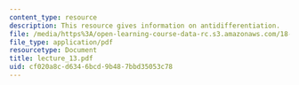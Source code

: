```yaml
---
content_type: resource
description: This resource gives information on antidifferentiation.
file: /media/https%3A/open-learning-course-data-rc.s3.amazonaws.com/18-01-single-variable-calculus-fall-2005/cf020a8cd6346bcd9b487bbd35053c78_lecture_13.pdf
file_type: application/pdf
resourcetype: Document
title: lecture_13.pdf
uid: cf020a8c-d634-6bcd-9b48-7bbd35053c78
---
```

